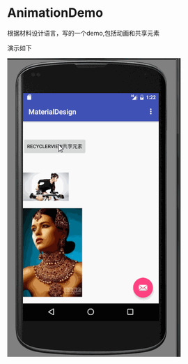 # AnimationDemo
根据材料设计语言，写的一个demo,包括动画和共享元素


演示如下

![Mou icon](https://github.com/ZengHongHua/AnimationDemo/blob/master/demopicture/demo.gif)

